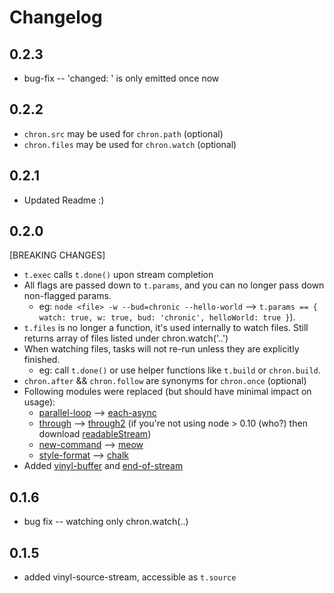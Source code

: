 # Changelog

## 0.2.3

* bug-fix  -- 'changed: ' is only emitted once now

## 0.2.2

* `chron.src` may be used for `chron.path` (optional)
* `chron.files` may be used for `chron.watch` (optional)

## 0.2.1

* Updated Readme :)

## 0.2.0 

[BREAKING CHANGES]

* `t.exec` calls `t.done()` upon stream completion
* All flags are passed down to `t.params`, and you can no longer pass down non-flagged params. 
    - eg: `node <file> -w --bud=chronic --hello-world` --> `t.params == { watch: true, w: true, bud: 'chronic', helloWorld: true }`). 
* `t.files` is no longer a function, it's used internally to watch files. Still returns array of files listed under chron.watch('..')
* When watching files, tasks will not re-run unless they are explicitly finished. 
    - eg: call `t.done()` or use helper functions like `t.build` or `chron.build`.
* `chron.after` && `chron.follow` are synonyms for `chron.once` (optional)
* Following modules were replaced (but should have minimal impact on usage):
    - [parallel-loop](https://www.npmjs.com/package/parallel-loop) --> [each-async](https://www.npmjs.com/package/each-async)
    - [through](https://www.npmjs.com/package/through) --> [through2](https://www.npmjs.com/package/through2) (if you're not using node > 0.10 (who?) then download [readableStream](https://www.npmjs.com/package/readable-stream))
    - [new-command](https://www.npmjs.com/package/new-command) --> [meow](https://www.npmjs.com/package/meow)
    - [style-format](https://www.npmjs.com/package/style-format) --> [chalk](https://www.npmjs.com/package/chalk)
* Added [vinyl-buffer](https://www.npmjs.com/package/vinyl-buffer) and [end-of-stream](https://www.npmjs.com/package/end-of-stream)


## 0.1.6

* bug fix -- watching only chron.watch(..)

## 0.1.5

* added vinyl-source-stream, accessible as `t.source`
